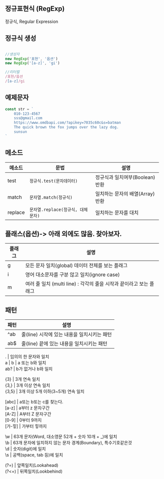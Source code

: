 ## 정규표현식 (RegExp)

정규식, Regular Expression

## 정규식 생성

```js

//생성자
new RegExp('표현', '옵션')
new RegExp('[a-z]', 'gi')

//리터럴
/표현/옵션
/[a-z]/gi
```

## 예제문자

```js
const str = `
    010-123-4567
    sss@gmail.com
    https://www.omdbapi.com/?apikey=7035c60c&s=batman
    The quick brown the fox jumps over the lazy dog.
    sunsun
`

```

## 메소드

메소드 | 문법 | 설명
--|--|--
test | `정규식.test(문자데이터)` | 정규식과 일치여부(Boolean) 반환
match | `문자열.match(정규식)` | 일치하는 문자의 배열(Array) 반환
replace | `문자열.replace(정규식, 대체문자)` | 일치하는 문자를 대치

## 플래스(옵션)-> 아래 외에도 많음. 찾아보자.

플래그 | 설명  
--|--
g | 모든 문자 일치(global) 데이터 전체를 보는 플래그  
i | 영어 대소문자를 구분 않고 일치(ignore case)  
m | 여러 줄 일치 (multi line) : 각각의 줄을 시작과 끝이라고 보는 플래그  


## 패턴
패턴 | 설명  
--|--  
^ab | 줄(line) 시작에 있는 내용을 일치시키는 패턴  
ab$ | 줄(line) 끝에 있는 내용을 일치시키는 패턴  

. | 임의의 한 문자와 일치   
a &verbar; b | a 또는 b와 일치  
ab? | b가 없거나 b와 일치  

{3} | 3개 연속 일치  
{3,} | 3개 이상 연속 일치  
{3,5} | 3개 이상 5개 이하(3~5개) 연속 일치  

[abc] | a또는 b또는 c를 찾는다.  
[a-z] | a부터 z 문자구간  
[A-Z] | A부터 Z 문자구간  
[0-9] | 0부터 9까지  
[가-힣] | 가부터 힣까지  

\w | 63개 문자(Word, 대소영문 52개 + 숫자 10개 + _)에 일치  
\b | 63개 문자에 일치하지 않는 문자 경계(Boundary), 특수기호같은것  
\d | 숫자(digit)에 일치  
\s | 공백(space, tab 등)에 일치  

(?=) | 앞쪽일치(Lookahead)  
(?<=) | 뒤쪽일치(Lookbehind)  
